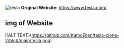 
![tesla](blob/main/tesla.png)
 **Original Website:** https://www.tesla.com/

##  img of Website

![ALT TEXT}(https://github.com/KamoEllen/tesla-clone-2/blob/main/tesla.png)
